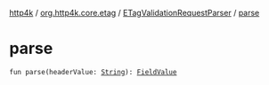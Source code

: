 [http4k](../../index.md) / [org.http4k.core.etag](../index.md) / [ETagValidationRequestParser](index.md) / [parse](./parse.md)

# parse

`fun parse(headerValue: `[`String`](https://kotlinlang.org/api/latest/jvm/stdlib/kotlin/-string/index.html)`): `[`FieldValue`](../-field-value/index.md)